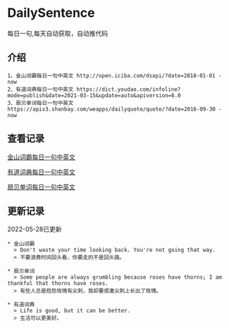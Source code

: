 # DailySentence

每日一句,每天自动获取，自动推代码

## 介绍

```
1、金山词霸每日一句中英文 http://open.iciba.com/dsapi/?date=2018-01-01 - now
2、有道词典每日一句中英文 https://dict.youdao.com/infoline?mode=publish&date=2021-03-15&update=auto&apiversion=6.0
3、扇贝单词每日一句中英文 https://apiv3.shanbay.com/weapps/dailyquote/quote/?date=2016-09-30 - now
```

## 查看记录

[金山词霸每日一句中英文](./data/iciba/)

[有道词典每日一句中英文](./data/youdao/)

[扇贝单词每日一句中英文](./data/shanbay/)

## 更新记录
2022-05-28已更新 
```
* 金山词霸
  > Don't waste your time looking back. You're not going that way.
  > 不要浪费时间回头看，你要走的不是回头路。

* 扇贝单词
  > Some people are always grumbling because roses have thorns; I am thankful that thorns have roses.
  > 有些人总是抱怨玫瑰有尖刺，我却要感激尖刺上长出了玫瑰。

* 有道词典
  > Life is good, but it can be better.
  > 生活可以更美好。

```
